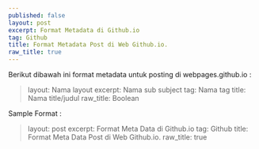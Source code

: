 ```yaml
---
published: false
layout: post
excerpt: Format Metadata di Github.io
tag: Github
title: Format Metadata Post di Web Github.io.
raw_title: true
---
```

Berikut dibawah ini format metadata untuk posting di webpages.github.io :
>	layout: Nama layout
>	excerpt: Nama sub subject 
>	tag: Nama tag
>   title: Nama title/judul 
>	raw_title: Boolean

Sample Format :
>	layout: post
>	excerpt: Format Meta Data di Github.io 
>	tag: Github
>   title: Format Meta Data Post di Web Github.io. 
>	raw_title: true